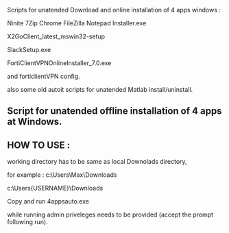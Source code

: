  Scripts for unatended Download and online installation of 4 apps windows : 
 
 Ninite 7Zip Chrome FileZilla Notepad Installer.exe
 
 X2GoClient_latest_mswin32-setup
 
 SlackSetup.exe
 
 FortiClientVPNOnlineInstaller_7.0.exe
 
 and forticlientVPN config.
 
 also some old autoit scripts for unatended Matlab install/uninstall.
 
 Script for unatended offline installation of 4 apps at Windows.
-------------------------------------------------------------------------
HOW TO USE : 
------------

working directory has to be same as local Downolads directory,

for example : c:\Users\Max\Downloads

c:\Users\{USERNAME}\Downloads

Copy and run 4appsauto.exe

while running admin priveleges needs to be provided (accept the prompt following run).
